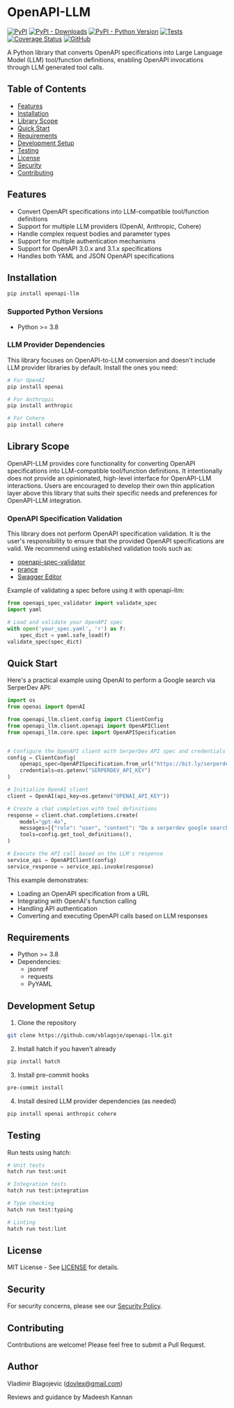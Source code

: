 # OpenAPI-LLM

[![PyPI](https://img.shields.io/pypi/v/openapi-llm)](https://pypi.org/project/openapi-llm/)
[![PyPI - Downloads](https://img.shields.io/pypi/dm/openapi-llm?color=blue&logo=pypi&logoColor=gold)](https://pypi.org/project/openapi-llm/)
[![PyPI - Python Version](https://img.shields.io/pypi/pyversions/openapi-llm?logo=python&logoColor=gold)](https://pypi.org/project/openapi-llm/)
[![Tests](https://github.com/vblagoje/openapi-llm/actions/workflows/tests.yml/badge.svg)](https://github.com/vblagoje/openapi-llm/actions/workflows/tests.yml)
[![Coverage Status](https://coveralls.io/repos/github/vblagoje/openapi-llm/badge.svg)](https://coveralls.io/github/vblagoje/openapi-llm)
[![GitHub](https://img.shields.io/github/license/vblagoje/openapi-llm?color=blue)](LICENSE)

A Python library that converts OpenAPI specifications into Large Language Model (LLM) tool/function definitions, enabling OpenAPI invocations through LLM generated tool calls.

## Table of Contents
- [Features](#features)
- [Installation](#installation)
- [Library Scope](#library-scope)
- [Quick Start](#quick-start)
- [Requirements](#requirements)
- [Development Setup](#development-setup)
- [Testing](#testing)
- [License](#license)
- [Security](#security)
- [Contributing](#contributing)

## Features

- Convert OpenAPI specifications into LLM-compatible tool/function definitions
- Support for multiple LLM providers (OpenAI, Anthropic, Cohere)
- Handle complex request bodies and parameter types
- Support for multiple authentication mechanisms
- Support for OpenAPI 3.0.x and 3.1.x specifications
- Handles both YAML and JSON OpenAPI specifications

## Installation

```bash
pip install openapi-llm
```

### Supported Python Versions
- Python >= 3.8

### LLM Provider Dependencies

This library focuses on OpenAPI-to-LLM conversion and doesn't include LLM provider libraries by default. Install the ones you need:

```bash
# For OpenAI
pip install openai

# For Anthropic
pip install anthropic

# For Cohere
pip install cohere
```

## Library Scope

OpenAPI-LLM provides core functionality for converting OpenAPI specifications into LLM-compatible tool/function definitions. It intentionally does not provide an opinionated, high-level interface for OpenAPI-LLM interactions. Users are encouraged to develop their own thin application layer above this library that suits their specific needs and preferences for OpenAPI-LLM integration.

### OpenAPI Specification Validation

This library does not perform OpenAPI specification validation. It is the user's responsibility to ensure that the provided OpenAPI specifications are valid. We recommend using established validation tools such as:

- [openapi-spec-validator](https://github.com/p1c2u/openapi-spec-validator)
- [prance](https://github.com/RonnyPfannschmidt/prance)
- [Swagger Editor](https://editor.swagger.io/)

Example of validating a spec before using it with openapi-llm:

```python
from openapi_spec_validator import validate_spec
import yaml

# Load and validate your OpenAPI spec
with open('your_spec.yaml', 'r') as f:
    spec_dict = yaml.safe_load(f)
validate_spec(spec_dict)
```

## Quick Start

Here's a practical example using OpenAI to perform a Google search via SerperDev API:

```python
import os
from openai import OpenAI

from openapi_llm.client.config import ClientConfig
from openapi_llm.client.openapi import OpenAPIClient
from openapi_llm.core.spec import OpenAPISpecification


# Configure the OpenAPI client with SerperDev API spec and credentials
config = ClientConfig(
    openapi_spec=OpenAPISpecification.from_url("https://bit.ly/serperdev_openapi"), 
    credentials=os.getenv("SERPERDEV_API_KEY")
)

# Initialize OpenAI client
client = OpenAI(api_key=os.getenv("OPENAI_API_KEY"))

# Create a chat completion with tool definitions
response = client.chat.completions.create(
    model="gpt-4o",
    messages=[{"role": "user", "content": "Do a serperdev google search: Who was Nikola Tesla?"}],
    tools=config.get_tool_definitions(),
)

# Execute the API call based on the LLM's response
service_api = OpenAPIClient(config)
service_response = service_api.invoke(response)
```

This example demonstrates:
- Loading an OpenAPI specification from a URL
- Integrating with OpenAI's function calling
- Handling API authentication
- Converting and executing OpenAPI calls based on LLM responses

## Requirements

- Python >= 3.8
- Dependencies:
  - jsonref
  - requests
  - PyYAML

## Development Setup

1. Clone the repository

```bash
git clone https://github.com/vblagoje/openapi-llm.git
```

2. Install hatch if you haven't already

```bash
pip install hatch
```

3. Install pre-commit hooks

```bash
pre-commit install
```

4. Install desired LLM provider dependencies (as needed)

```bash
pip install openai anthropic cohere
```

## Testing

Run tests using hatch:

```bash
# Unit tests
hatch run test:unit

# Integration tests
hatch run test:integration

# Type checking
hatch run test:typing

# Linting
hatch run test:lint
```

## License

MIT License - See [LICENSE](LICENSE) for details.

## Security

For security concerns, please see our [Security Policy](SECURITY.md).

## Contributing

Contributions are welcome! Please feel free to submit a Pull Request.

## Author
Vladimir Blagojevic (dovlex@gmail.com)

Reviews and guidance by Madeesh Kannan
